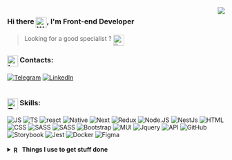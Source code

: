 <picture>
  <source media="(prefers-color-scheme: dark)" srcset="https://github-readme-stats.vercel.app/api?username=penteleichuk&count_private=true&show_icons=true&theme=github_dark_dimmed&hide_border=true" />
  <source media="(prefers-color-scheme: light)" srcset="https://github-readme-stats.vercel.app/api?username=penteleichuk&count_private=true&show_icons=true&theme=swift&hide_border=true" />
<img align="right" src="https://github-readme-stats.vercel.app/api?username=penteleichuk&count_private=true&show_icons=true&theme=swift&hide_border=true" />
</picture>

### Hi there <img align="top" src="https://raw.githubusercontent.com/Tarikul-Islam-Anik/Animated-Fluent-Emojis/master/Emojis/Hand%20gestures/Waving%20Hand%20Medium-Light%20Skin%20Tone.png" alt="Waving Hand Medium-Light Skin Tone" width="25" height="25" />, I'm Front-end Developer

> Looking for a good specialist ? <img align="top" src="https://raw.githubusercontent.com/Tarikul-Islam-Anik/Animated-Fluent-Emojis/master/Emojis/Hand%20gestures/Backhand%20Index%20Pointing%20Down%20Medium-Light%20Skin%20Tone.png" alt="Backhand Index Pointing Down Medium-Light Skin Tone" width="25" height="25" />

### <img align="top" src="https://raw.githubusercontent.com/Tarikul-Islam-Anik/Animated-Fluent-Emojis/master/Emojis/Smilies/Love%20Letter.png" alt="Love Letter" width="25" height="25" /> Contacts:
[![Telegram](https://img.shields.io/badge/-telegram-4D89D7?style=for-the-badge&logo=telegram&amp;logoColor=FFFFFF)](https://t.me/vasyok28)
[![LinkedIn](https://img.shields.io/badge/-linkedin-4D89D7?style=for-the-badge&logo=linkedin)](https://www.linkedin.com/in/penteleichuk/)
<br>
<br>
### <img align="top" src="https://raw.githubusercontent.com/Tarikul-Islam-Anik/Animated-Fluent-Emojis/master/Emojis/People%20with%20professions/Technologist%20Light%20Skin%20Tone.png" alt="Technologist Light Skin Tone" width="25" height="25" /> Skills: 
<div align="left">
<picture>
  <source media="(prefers-color-scheme: dark)" srcset="https://img.shields.io/badge/-javascript-24292F?style=for-the-badge&amp;logo=javascript&amp;logoColor=4D89D7" />
  <source media="(prefers-color-scheme: light)" srcset="https://img.shields.io/badge/-javascript-F7F7F7?style=for-the-badge&amp;logo=javascript&amp;logoColor=F05237" />
  <img alt="JS" src="https://img.shields.io/badge/-javascript-F7F7F7?style=for-the-badge&amp;logo=javascript&amp;logoColor=F05237" />
</picture>
<picture>
  <source media="(prefers-color-scheme: dark)" srcset="https://img.shields.io/badge/-typescript-24292F?style=for-the-badge&amp;logo=typescript&amp;logoColor=4D89D7" />
  <source media="(prefers-color-scheme: light)" srcset="https://img.shields.io/badge/-typescript-F7F7F7?style=for-the-badge&amp;logo=typescript&amp;logoColor=F05237" />
  <img alt="TS" src="https://img.shields.io/badge/-typescript-F7F7F7?style=for-the-badge&amp;logo=typescript&amp;logoColor=F05237" />
</picture>
<picture>
  <source media="(prefers-color-scheme: dark)" srcset="https://img.shields.io/badge/-react-24292F?style=for-the-badge&amp;logo=react&amp;logoColor=4D89D7" />
  <source media="(prefers-color-scheme: light)" srcset="https://img.shields.io/badge/-react-F7F7F7?style=for-the-badge&amp;logo=react&amp;logoColor=F05237" />
  <img alt="react" src="https://img.shields.io/badge/-react-F7F7F7?style=for-the-badge&amp;logo=react&amp;logoColor=F05237" />
</picture>
<picture>
  <source media="(prefers-color-scheme: dark)" srcset="https://img.shields.io/badge/-react&nbsp;native-24292F?style=for-the-badge&amp;logo=preact&amp;logoColor=4D89D7" />
  <source media="(prefers-color-scheme: light)" srcset="https://img.shields.io/badge/-react&nbsp;native-F7F7F7?style=for-the-badge&amp;logo=preact&amp;logoColor=F05237" />
  <img alt="Native" src="https://img.shields.io/badge/-react&nbsp;native-F7F7F7?style=for-the-badge&amp;logo=preact&amp;logoColor=F05237" />
</picture>
<picture>
  <source media="(prefers-color-scheme: dark)" srcset="https://img.shields.io/badge/-nextjs-24292F?style=for-the-badge&amp;logo=nextdotjs&amp;logoColor=4D89D7" />
  <source media="(prefers-color-scheme: light)" srcset="https://img.shields.io/badge/-nextjs-F7F7F7?style=for-the-badge&amp;logo=nextdotjs&amp;logoColor=F05237" />
  <img alt="Next" src="https://img.shields.io/badge/-nextjs-F7F7F7?style=for-the-badge&amp;logo=nextdotjs&amp;logoColor=F05237" />
</picture>
<picture>
  <source media="(prefers-color-scheme: dark)" srcset="https://img.shields.io/badge/-redux-24292F?style=for-the-badge&amp;logo=redux&amp;logoColor=4D89D7" />
  <source media="(prefers-color-scheme: light)" srcset="https://img.shields.io/badge/-redux-F7F7F7?style=for-the-badge&amp;logo=redux&amp;logoColor=F05237" />
  <img alt="Redux" src="https://img.shields.io/badge/-redux-F7F7F7?style=for-the-badge&amp;logo=redux&amp;logoColor=F05237" />
</picture>
<picture>
  <source media="(prefers-color-scheme: dark)" srcset="https://img.shields.io/badge/-node.js-24292F?style=for-the-badge&amp;logo=nodedotjs&amp;logoColor=4D89D7" />
  <source media="(prefers-color-scheme: light)" srcset="https://img.shields.io/badge/-node.js-F7F7F7?style=for-the-badge&amp;logo=nodedotjs&amp;logoColor=F05237" />
  <img alt="Node.JS" src="https://img.shields.io/badge/-node.js-F7F7F7?style=for-the-badge&amp;logo=nodedotjs&amp;logoColor=F05237" />
</picture>
<picture>
  <source media="(prefers-color-scheme: dark)" srcset="https://img.shields.io/badge/-nestjs-24292F?style=for-the-badge&amp;logo=nestjs&amp;logoColor=4D89D7" />
  <source media="(prefers-color-scheme: light)" srcset="https://img.shields.io/badge/-nestjs-F7F7F7?style=for-the-badge&amp;logo=nestjs&amp;logoColor=F05237" />
  <img alt="NestJs" src="https://img.shields.io/badge/-nestjs-F7F7F7?style=for-the-badge&amp;logo=nestjs&amp;logoColor=F05237" />
</picture>
<picture>
  <source media="(prefers-color-scheme: dark)" srcset="https://img.shields.io/badge/-html5-24292F?style=for-the-badge&amp;logo=html5&amp;logoColor=4D89D7" />
  <source media="(prefers-color-scheme: light)" srcset="https://img.shields.io/badge/-html5-F7F7F7?style=for-the-badge&amp;logo=html5&amp;logoColor=F05237" />
  <img alt="HTML" src="https://img.shields.io/badge/-html5-F7F7F7?style=for-the-badge&amp;logo=html5&amp;logoColor=F05237" />
</picture>
<picture>
  <source media="(prefers-color-scheme: dark)" srcset="https://img.shields.io/badge/-css3-24292F?style=for-the-badge&amp;logo=css3&amp;logoColor=4D89D7" />
  <source media="(prefers-color-scheme: light)" srcset="https://img.shields.io/badge/-css3-F7F7F7?style=for-the-badge&amp;logo=css3&amp;logoColor=F05237" />
  <img alt="CSS" src="https://img.shields.io/badge/-css3-F7F7F7?style=for-the-badge&amp;logo=css3&amp;logoColor=F05237" />
</picture>
<picture>
  <source media="(prefers-color-scheme: dark)" srcset="https://img.shields.io/badge/-sass_/_scss-24292F?style=for-the-badge&amp;logo=sass&amp;logoColor=4D89D7" />
  <source media="(prefers-color-scheme: light)" srcset="https://img.shields.io/badge/-sass_/_scss-F7F7F7?style=for-the-badge&amp;logo=sass&amp;logoColor=F05237" />
  <img alt="SASS" src="https://img.shields.io/badge/-sass_/_scss-F7F7F7?style=for-the-badge&amp;logo=sass&amp;logoColor=F05237" />
</picture>
<picture>
  <source media="(prefers-color-scheme: dark)" srcset="https://img.shields.io/badge/-bem-24292F?style=for-the-badge&amp;logo=bem&amp;logoColor=4D89D7" />
  <source media="(prefers-color-scheme: light)" srcset="https://img.shields.io/badge/-bem-F7F7F7?style=for-the-badge&amp;logo=bem&amp;logoColor=F05237" />
  <img alt="SASS" src="https://img.shields.io/badge/-bem-F7F7F7?style=for-the-badge&amp;logo=bem&amp;logoColor=F05237" />
</picture>
<picture>
  <source media="(prefers-color-scheme: dark)" srcset="https://img.shields.io/badge/-bootstrap-24292F?style=for-the-badge&amp;logo=bootstrap&amp;logoColor=4D89D7" />
  <source media="(prefers-color-scheme: light)" srcset="https://img.shields.io/badge/-bootstrap-F7F7F7?style=for-the-badge&amp;logo=bootstrap&amp;logoColor=F05237" />
  <img alt="Bootstrap" src="https://img.shields.io/badge/-bootstrap-F7F7F7?style=for-the-badge&amp;logo=bootstrap&amp;logoColor=F05237" />
</picture>
<picture>
  <source media="(prefers-color-scheme: dark)" srcset="https://img.shields.io/badge/-material_ui-24292F?style=for-the-badge&amp;logo=mui&amp;logoColor=4D89D7" />
  <source media="(prefers-color-scheme: light)" srcset="https://img.shields.io/badge/-material_ui-F7F7F7?style=for-the-badge&amp;logo=mui&amp;logoColor=F05237" />
  <img alt="MUI" src="https://img.shields.io/badge/-material_ui-F7F7F7?style=for-the-badge&amp;logo=mui&amp;logoColor=F05237" />
</picture>
<picture>
  <source media="(prefers-color-scheme: dark)" srcset="https://img.shields.io/badge/-jquery-24292F?style=for-the-badge&amp;logo=jquery&amp;logoColor=4D89D7" />
  <source media="(prefers-color-scheme: light)" srcset="https://img.shields.io/badge/-jquery-F7F7F7?style=for-the-badge&amp;logo=jquery&amp;logoColor=F05237" />
  <img alt="Jquery" src="https://img.shields.io/badge/-jquery-F7F7F7?style=for-the-badge&amp;logo=jquery&amp;logoColor=F05237" />
</picture>
<picture>
  <source media="(prefers-color-scheme: dark)" srcset="https://img.shields.io/badge/-rest_api-24292F?style=for-the-badge&amp;logo=fastapi&amp;logoColor=4D89D7" />
  <source media="(prefers-color-scheme: light)" srcset="https://img.shields.io/badge/-rest_api-F7F7F7?style=for-the-badge&amp;logo=fastapi&amp;logoColor=F05237" />
  <img alt="API" src="https://img.shields.io/badge/-rest_api-F7F7F7?style=for-the-badge&amp;logo=fastapi&amp;logoColor=F05237" />
</picture>
<picture>
  <source media="(prefers-color-scheme: dark)" srcset="https://img.shields.io/badge/-git-24292F?style=for-the-badge&amp;logo=git&amp;logoColor=4D89D7" />
  <source media="(prefers-color-scheme: light)" srcset="https://img.shields.io/badge/-git-F7F7F7?style=for-the-badge&amp;logo=git&amp;logoColor=F05237" />
  <img alt="GitHub" src="https://img.shields.io/badge/-git-F7F7F7?style=for-the-badge&amp;logo=git&amp;logoColor=F05237" />
</picture>
<picture>
  <source media="(prefers-color-scheme: dark)" srcset="https://img.shields.io/badge/-Storybook-24292F?style=for-the-badge&amp;logo=Storybook&amp;logoColor=4D89D7" />
  <source media="(prefers-color-scheme: light)" srcset="https://img.shields.io/badge/-Storybook-F7F7F7?style=for-the-badge&amp;logo=Storybook&amp;logoColor=F05237" />
  <img alt="Storybook" src="https://img.shields.io/badge/-Storybook-F7F7F7?style=for-the-badge&amp;logo=Storybook&amp;logoColor=F05237" />
</picture>
<picture>
  <source media="(prefers-color-scheme: dark)" srcset="https://img.shields.io/badge/-jest&nbsp;/&nbsp;Unit&nbsp;Test-24292F?style=for-the-badge&amp;logo=jest&amp;logoColor=4D89D7" />
  <source media="(prefers-color-scheme: light)" srcset="https://img.shields.io/badge/-jest&nbsp;/&nbsp;Unit&nbsp;Test-F7F7F7?style=for-the-badge&amp;logo=jest&amp;logoColor=F05237" />
  <img alt="Jest" src="https://img.shields.io/badge/-jest&nbsp;/&nbsp;Unit&nbsp;Test-F7F7F7?style=for-the-badge&amp;logo=jest&amp;logoColor=F05237" />
</picture>
<picture>
  <source media="(prefers-color-scheme: dark)" srcset="https://img.shields.io/badge/-docker-24292F?style=for-the-badge&amp;logo=docker&amp;logoColor=4D89D7" />
  <source media="(prefers-color-scheme: light)" srcset="https://img.shields.io/badge/-docker-F7F7F7?style=for-the-badge&amp;logo=docker&amp;logoColor=F05237" />
  <img alt="Docker" src="https://img.shields.io/badge/-docker-F7F7F7?style=for-the-badge&amp;logo=docker&amp;logoColor=F05237" />
</picture>
<picture>
  <source media="(prefers-color-scheme: dark)" srcset="https://img.shields.io/badge/-figma-24292F?style=for-the-badge&amp;logo=figma&amp;logoColor=4D89D7" />
  <source media="(prefers-color-scheme: light)" srcset="https://img.shields.io/badge/-figma-F7F7F7?style=for-the-badge&amp;logo=figma&amp;logoColor=F05237" />
  <img alt="Figma" src="https://img.shields.io/badge/-figma-F7F7F7?style=for-the-badge&amp;logo=figma&amp;logoColor=F05237" />
</picture>
</div>
<br />
<details>	
  <br />
  <summary><b><img align="center" src="https://raw.githubusercontent.com/Tarikul-Islam-Anik/Animated-Fluent-Emojis/master/Emojis/Travel%20and%20places/Rocket.png" alt="Rocket" width="16" height="16" /> Things I use to get stuff done</b></summary>
  	<ul>
  	  <li><b>OS:</b> macOS Sequaio 15.3.1</li>
	    <li><b>Laptop: </b> MacBook Pro M3 MAX</li>
  	  <li><b>Browser: </b> Firefox Web Browser</li>
	    <li><b>Terminal: </b> iTerm</li>
	    <li><b>Code Editor:</b> VSCode - The best editor out there.</li>
	    <li><b>To Stay Updated:</b> Dev.to, Linkedin and Twitter.</li>
	</ul>	
</details>



